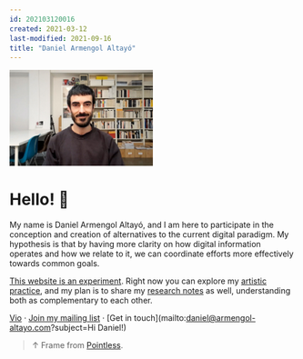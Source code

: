 ```yaml
---
id: 202103120016
created: 2021-03-12
last-modified: 2021-09-16
title: "Daniel Armengol Altayó"
---
```

<!-- ![](../assets/202103120055.jpg) -->
<img src="../assets/202103120055.jpg" style="width:50%">

# Hello! 👋

My name is Daniel Armengol Altayó, and I am here to participate in the conception and creation of alternatives to the current digital paradigm. My hypothesis is that by having more clarity on how digital information operates and how we relate to it, we can coordinate efforts more effectively towards common goals.

[This website is an experiment]([[202108311605]]). Right now you can explore my [artistic practice]([[202103150041]]), and my plan is to share my [research notes]([[202103120337]]) as well, understanding both as complementary to each other.

[Vio]([[202104071256]]) · [Join my mailing list](https://tinyletter.com/danielarmengolaltayo) · [Get in touch](mailto:daniel@armengol-altayo.com?subject=Hi Daniel!)

>↑ Frame from [Pointless]([[202105291521]]).

<!-- [Support my work](https://www.patreon.com/danielarmengolaltayo)  -->